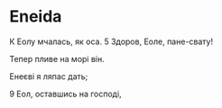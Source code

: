 # Eneida


К Еолу мчалась, як оса.
5 Здоров, Еоле, пане-свату!

Тепер пливе на морі він.

Енеєві я ляпас дать;

9 Еол, оставшись на господі,




